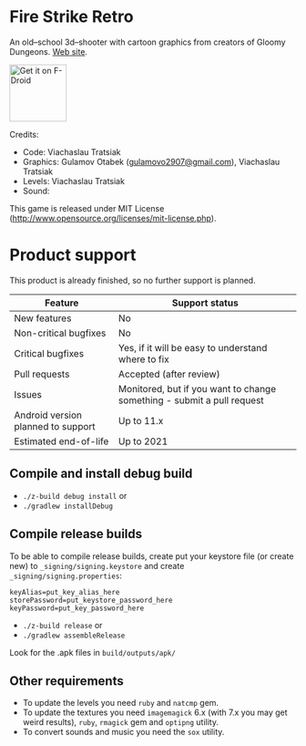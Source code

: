 # Fire Strike Retro

An old–school 3d–shooter with cartoon graphics from creators of Gloomy Dungeons. [Web site](https://eightsines.com/fire-strike/).

<a href="https://f-droid.org/packages/com.eightsines.firestrike.opensource" target="_blank"><img src="https://f-droid.org/badge/get-it-on.png" alt="Get it on F-Droid" height="100" /></a>

Credits:

  - Code: Viachaslau Tratsiak
  - Graphics: Gulamov Otabek (gulamovo2907@gmail.com), Viachaslau Tratsiak
  - Levels: Viachaslau Tratsiak
  - Sound:

This game is released under MIT License (http://www.opensource.org/licenses/mit-license.php).

# Product support

This product is already finished, so no further support is planned.

| Feature | Support status |
|---|---|
| New features | No |
| Non-critical bugfixes | No |
| Critical bugfixes | Yes, if it will be easy to understand where to fix |
| Pull requests | Accepted (after review) |
| Issues | Monitored, but if you want to change something - submit a pull request |
| Android version planned to support | Up to 11.x |
| Estimated end-of-life | Up to 2021 |

## Compile and install debug build

  - `./z-build debug install` or
  - `./gradlew installDebug`

## Compile release builds

To be able to compile release builds, create put your keystore file (or create new) to `_signing/signing.keystore` and create `_signing/signing.properties`:

```
keyAlias=put_key_alias_here
storePassword=put_keystore_password_here
keyPassword=put_key_password_here
```

  - `./z-build release` or
  - `./gradlew assembleRelease`

Look for the .apk files in `build/outputs/apk/`

## Other requirements

- To update the levels you need `ruby` and `natcmp` gem.
- To update the textures you need `imagemagick` 6.x (with 7.x you may get weird results), `ruby`, `rmagick` gem and `optipng` utility.
- To convert sounds and music you need the `sox` utility.
